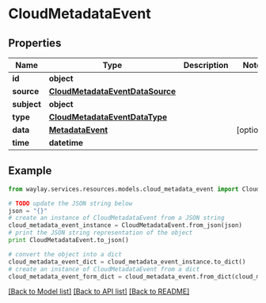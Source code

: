 # CloudMetadataEvent


## Properties

Name | Type | Description | Notes
------------ | ------------- | ------------- | -------------
**id** | **object** |  | 
**source** | [**CloudMetadataEventDataSource**](CloudMetadataEventDataSource.md) |  | 
**subject** | **object** |  | 
**type** | [**CloudMetadataEventDataType**](CloudMetadataEventDataType.md) |  | 
**data** | [**MetadataEvent**](MetadataEvent.md) |  | [optional] 
**time** | **datetime** |  | 

## Example

```python
from waylay.services.resources.models.cloud_metadata_event import CloudMetadataEvent

# TODO update the JSON string below
json = "{}"
# create an instance of CloudMetadataEvent from a JSON string
cloud_metadata_event_instance = CloudMetadataEvent.from_json(json)
# print the JSON string representation of the object
print CloudMetadataEvent.to_json()

# convert the object into a dict
cloud_metadata_event_dict = cloud_metadata_event_instance.to_dict()
# create an instance of CloudMetadataEvent from a dict
cloud_metadata_event_form_dict = cloud_metadata_event.from_dict(cloud_metadata_event_dict)
```
[[Back to Model list]](../README.md#documentation-for-models) [[Back to API list]](../README.md#documentation-for-api-endpoints) [[Back to README]](../README.md)


